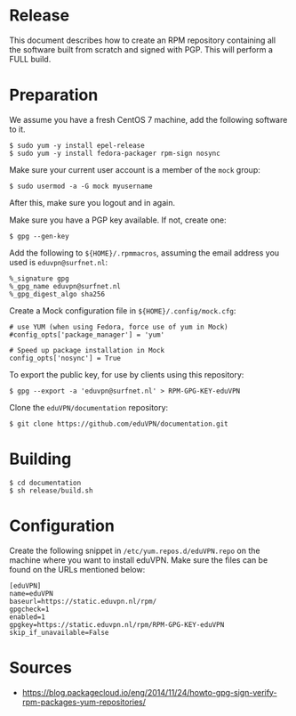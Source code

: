 # Release

This document describes how to create an RPM repository containing all the 
software built from scratch and signed with PGP. This will perform a FULL 
build.

# Preparation

We assume you have a fresh CentOS 7 machine, add the following software to it. 

    $ sudo yum -y install epel-release
    $ sudo yum -y install fedora-packager rpm-sign nosync

Make sure your current user account is a member of the `mock` group:

    $ sudo usermod -a -G mock myusername

After this, make sure you logout and in again.

Make sure you have a PGP key available. If not, create one:

    $ gpg --gen-key

Add the following to `${HOME}/.rpmmacros`, assuming the email address you used 
is `eduvpn@surfnet.nl`:

    %_signature gpg
    %_gpg_name eduvpn@surfnet.nl
    %_gpg_digest_algo sha256

Create a Mock configuration file in `${HOME}/.config/mock.cfg`:

    # use YUM (when using Fedora, force use of yum in Mock)
    #config_opts['package_manager'] = 'yum'
    
    # Speed up package installation in Mock
    config_opts['nosync'] = True

To export the public key, for use by clients using this repository:

    $ gpg --export -a 'eduvpn@surfnet.nl' > RPM-GPG-KEY-eduVPN

Clone the `eduVPN/documentation` repository:

    $ git clone https://github.com/eduVPN/documentation.git

# Building

    $ cd documentation
    $ sh release/build.sh

# Configuration

Create the following snippet in `/etc/yum.repos.d/eduVPN.repo` on the machine
where you want to install eduVPN. Make sure the files can be found on the URLs
mentioned below:

    [eduVPN]
    name=eduVPN
    baseurl=https://static.eduvpn.nl/rpm/
    gpgcheck=1
    enabled=1
    gpgkey=https://static.eduvpn.nl/rpm/RPM-GPG-KEY-eduVPN
    skip_if_unavailable=False
	
# Sources

* https://blog.packagecloud.io/eng/2014/11/24/howto-gpg-sign-verify-rpm-packages-yum-repositories/

